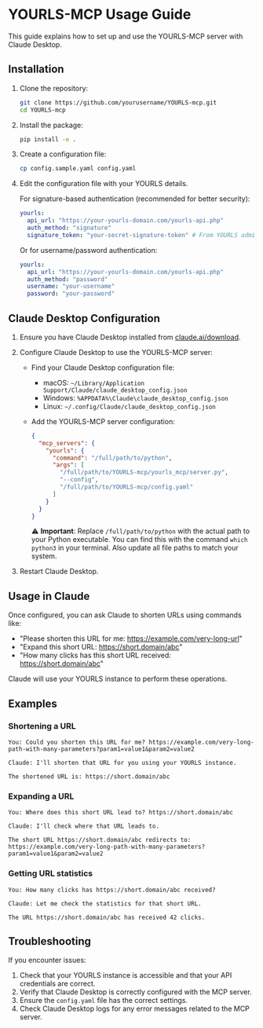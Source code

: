 # YOURLS-MCP Usage Guide

This guide explains how to set up and use the YOURLS-MCP server with Claude Desktop.

## Installation

1. Clone the repository:
   ```bash
   git clone https://github.com/yourusername/YOURLS-mcp.git
   cd YOURLS-mcp
   ```

2. Install the package:
   ```bash
   pip install -e .
   ```

3. Create a configuration file:
   ```bash
   cp config.sample.yaml config.yaml
   ```

4. Edit the configuration file with your YOURLS details.
   
   For signature-based authentication (recommended for better security):
   ```yaml
   yourls:
     api_url: "https://your-yourls-domain.com/yourls-api.php"
     auth_method: "signature"
     signature_token: "your-secret-signature-token" # From YOURLS admin interface
   ```
   
   Or for username/password authentication:
   ```yaml
   yourls:
     api_url: "https://your-yourls-domain.com/yourls-api.php"
     auth_method: "password"
     username: "your-username"
     password: "your-password"
   ```

## Claude Desktop Configuration

1. Ensure you have Claude Desktop installed from [claude.ai/download](https://claude.ai/download).

2. Configure Claude Desktop to use the YOURLS-MCP server:

   - Find your Claude Desktop configuration file:
     - macOS: `~/Library/Application Support/Claude/claude_desktop_config.json`
     - Windows: `%APPDATA%\Claude\claude_desktop_config.json`
     - Linux: `~/.config/Claude/claude_desktop_config.json`

   - Add the YOURLS-MCP server configuration:
     ```json
     {
       "mcp_servers": {
         "yourls": {
           "command": "/full/path/to/python",
           "args": [
             "/full/path/to/YOURLS-mcp/yourls_mcp/server.py",
             "--config",
             "/full/path/to/YOURLS-mcp/config.yaml"
           ]
         }
       }
     }
     ```
     
     ⚠️ **Important**: Replace `/full/path/to/python` with the actual path to your Python executable. You can find this with the command `which python3` in your terminal. Also update all file paths to match your system.

3. Restart Claude Desktop.

## Usage in Claude

Once configured, you can ask Claude to shorten URLs using commands like:

- "Please shorten this URL for me: https://example.com/very-long-url"
- "Expand this short URL: https://short.domain/abc"
- "How many clicks has this short URL received: https://short.domain/abc"

Claude will use your YOURLS instance to perform these operations.

## Examples

### Shortening a URL

```
You: Could you shorten this URL for me? https://example.com/very-long-path-with-many-parameters?param1=value1&param2=value2

Claude: I'll shorten that URL for you using your YOURLS instance.

The shortened URL is: https://short.domain/abc
```

### Expanding a URL

```
You: Where does this short URL lead to? https://short.domain/abc

Claude: I'll check where that URL leads to.

The short URL https://short.domain/abc redirects to:
https://example.com/very-long-path-with-many-parameters?param1=value1&param2=value2
```

### Getting URL statistics

```
You: How many clicks has https://short.domain/abc received?

Claude: Let me check the statistics for that short URL.

The URL https://short.domain/abc has received 42 clicks.
```

## Troubleshooting

If you encounter issues:

1. Check that your YOURLS instance is accessible and that your API credentials are correct.
2. Verify that Claude Desktop is correctly configured with the MCP server.
3. Ensure the `config.yaml` file has the correct settings.
4. Check Claude Desktop logs for any error messages related to the MCP server.